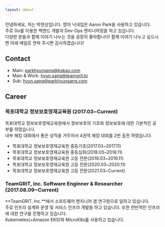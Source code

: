 ```yaml
---
layout: about
---
```

안녕하세요, 저는 박현상입니다. 영어 닉네임은 Aaron Park을 사용하고 있습니다.  
주로 Go를 이용한 백엔드 개발과 Dev-Ops 엔지니어링을 하고 있습니다.  
다양한 분들과 함께 이야기 나누는 것을 굉장히 좋아합니다! 함께 이야기 나누고 싶으시면 아래 메일로 연락 주시면 감사하겠습니다!  

## Contact
- Main: [parkhyunsang@kakao.com](malito:parkhyunsang@kakao.com)
- Main & Work: [hyun.sang@teamgrit.kr](malito:hyun.sang@teamgrit.kr)
- Sub: [hyun.sang@parkhyunsang.com](malito:hyun.sang@parkhyunsang.com)

## Career
### 목포대학교 정보보호영재교육원 (2017.03~Current)
목포대학교 정보보호영재교육원에서 정보보호의 기초와 정보보호에 대한 기본적인 공부를 하였습니다.  
내부 해킹 대회에서 좋은 성적을 거두어서 4권역 해킹 대회를 2번 출전 하였습니다.

- 목포대학교 정보보호영재교육원 중등기초(2017.03~2017.11)
- 목포대학교 정보보호영재교육원 중등심화(2018.03~2018.11)
- 목포대학교 정보보호영재교육원 고등 전문(2019.03~2019.11)
- 목포대학교 정보보호영재교육원 고등 전문(2020.03~2020.11)
- 목포대학교 정보보호영재교육원 고등 전문(2021.03~Current)

### TeamGRIT, Inc. Software Enginner & Researcher (2017.08.09~Current)
**TeamGRIT, Inc.**에서 소프트웨어 엔지니어 겸 연구원으로 일하고 있습니다.  
주로 인프라 설계와 운영 및 서비스 인프라 개발을 하고 있습니다. 또한 전반적인 인프라에 대한 연구를 진행하고 있습니다.  
Kubernetes(+Amazon EKS)와 MicroK8s를 사용하고 있습니다.